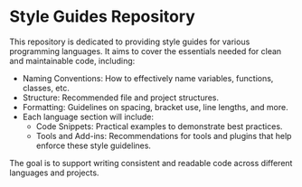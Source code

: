 # Style Guides Repository
This repository is dedicated to providing style guides for various programming languages. It aims to cover the essentials needed for clean and maintainable code, including:

- Naming Conventions: How to effectively name variables, functions, classes, etc.
- Structure: Recommended file and project structures.
- Formatting: Guidelines on spacing, bracket use, line lengths, and more.
- Each language section will include:
  - Code Snippets: Practical examples to demonstrate best practices.
  - Tools and Add-ins: Recommendations for tools and plugins that help enforce these style guidelines.
  
The goal is to support writing consistent and readable code across different languages and projects.
